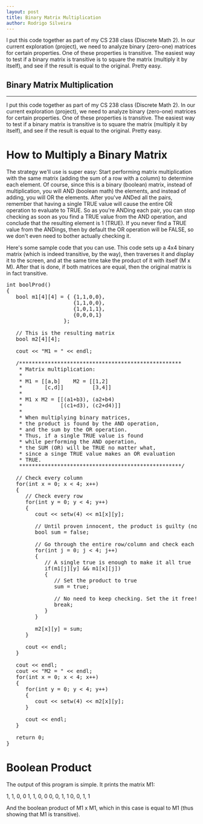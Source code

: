 ```yaml
---
layout: post
title: Binary Matrix Multiplication
author: Rodrigo Silveira
---
```


I put this code together as part of my CS 238 class (Discrete Math 2). In our current exploration (project), we need to analyze binary (zero-one) matrices for certain properties. One of these properties is transitive. The easiest way to test if a binary matrix is transitive is to square the matrix (multiply it by itself), and see if the result is equal to the original. Pretty easy. 

## Binary Matrix Multiplication
-----

I put this code together as part of my CS 238 class (Discrete Math 2). In our current exploration (project), we need to analyze binary (zero-one) matrices for certain properties. One of these properties is transitive. The easiest way to test if a binary matrix is transitive is to square the matrix (multiply it by itself), and see if the result is equal to the original. Pretty easy. 

<h1>How to Multiply a Binary Matrix</h1>

The strategy we'll use is super easy: Start performing matrix multiplication with the same matrix (adding the sum of a row with a column) to determine each element. Of course, since this is a binary (boolean) matrix, instead of multiplication, you will AND (boolean math) the elements, and instead of adding, you will OR the elements. After you've ANDed all the pairs, remember that having a single TRUE value will cause the entire OR operation to evaluate to TRUE. So as you're ANDing each pair, you can stop checking as soon as you find a TRUE value from the AND operation, and conclude that the resulting element is 1 (TRUE). If you never find a TRUE value from the ANDings, then by default the OR operation will be FALSE, so we don't even need to bother actually checking it.

Here's some sample code that you can use. This code sets up a 4x4 binary matrix (which is indeed transitive, by the way), then traverses it and display it to the screen, and at the same time take the product of it with itself (M x M). After that is done, if both matrices are equal, then the original matrix is in fact transitive.

<pre class="i_code">
int boolProd()
{
   bool m1[4][4] = { {1,1,0,0},
                     {1,1,0,0},
                     {1,0,1,1},
                     {0,0,0,1}
                  };

   // This is the resulting matrix
   bool m2[4][4];

   cout << "M1 = " << endl;

   /***************************************************
    * Matrix multiplication:
    *
    * M1 = [[a,b]    M2 = [[1,2]
    *       [c,d]]         [3,4]]
    *
    * M1 x M2 = [[(a1+b3), (a2+b4)
    *            [(c1+d3), (c2+d4)]]
    *
    * When multiplying binary matrices,
    * the product is found by the AND operation,
    * and the sum by the OR operation.
    * Thus, if a single TRUE value is found
    * while performing the AND operation,
    * the SUM (OR) will be TRUE no matter what,
    * since a singe TRUE value makes an OR evaluation
    * TRUE.
    ***************************************************/

   // Check every column
   for(int x = 0; x < 4; x++)
   {
      // Check every row
      for(int y = 0; y < 4; y++)
      {
         cout << setw(4) << m1[x][y];

         // Until proven innocent, the product is guilty (not free)
         bool sum = false;

         // Go through the entire row/column and check each element
         for(int j = 0; j < 4; j++)
         {
            // A single true is enough to make it all true
            if(m1[j][y] && m1[x][j])
            {
               // Set the product to true
               sum = true;

               // No need to keep checking. Set the it free!
               break;
            }
         }

         m2[x][y] = sum;
      }

      cout << endl;
   }

   cout << endl;
   cout << "M2 = " << endl;
   for(int x = 0; x < 4; x++)
   {
      for(int y = 0; y < 4; y++)
      {
         cout << setw(4) << m2[x][y];
      }

      cout << endl;
   }

   return 0;
}
</pre>

<h1>Boolean Product</h1>

The output of this program is simple. It prints the matrix M1:

1, 1, 0, 0
1, 1, 0, 0
0, 0, 1, 1
0, 0, 1, 1

And the boolean product of M1 x M1, which in this case is equal to M1 (thus showing that M1 is transitive).